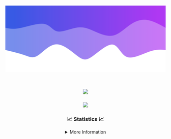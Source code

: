 ![Header](./IMG_4001.png)
<div align="center">

<h1 align="center">
  <a href="https://git.io/typing-svg">
    <img src="https://readme-typing-svg.herokuapp.com/?lines=Welcome+to+my+profile!+👋;JavaScript+developer.;&center=true&size=25">
  </a>
</h1>

<p align="center">
  <img src="https://lanyard.cnrad.dev/api/624702585596805130" />
</p>

### 📈 Statistics 📈
<details>
    <summary>More Information</summary>
    <br/>

<!--START_SECTION:waka-->
![Code Time](http://img.shields.io/badge/Code%20Time-89%20hrs%201%20min-blue)

![Profile Views](http://img.shields.io/badge/Profile%20Views-0-blue)

**🐱 My GitHub Data** 

> 📦 2.1 kB Used in GitHub's Storage 
 > 
> 🏆 3 Contributions in the Year 2024
 > 
> 🚫 Not Opted to Hire
 > 
> 📜 5 Public Repositories 
 > 
> 🔑 1 Private Repositories 
 > 
**I'm an Early 🐤** 

```text
🌞 Morning                117 commits         ███░░░░░░░░░░░░░░░░░░░░░░   13.37 % 
🌆 Daytime                356 commits         ██████████░░░░░░░░░░░░░░░   40.69 % 
🌃 Evening                359 commits         ██████████░░░░░░░░░░░░░░░   41.03 % 
🌙 Night                  43 commits          █░░░░░░░░░░░░░░░░░░░░░░░░   04.91 % 
```
📅 **I'm Most Productive on Wednesday** 

```text
Monday                   108 commits         ███░░░░░░░░░░░░░░░░░░░░░░   12.34 % 
Tuesday                  127 commits         ████░░░░░░░░░░░░░░░░░░░░░   14.51 % 
Wednesday                164 commits         █████░░░░░░░░░░░░░░░░░░░░   18.74 % 
Thursday                 146 commits         ████░░░░░░░░░░░░░░░░░░░░░   16.69 % 
Friday                   124 commits         ████░░░░░░░░░░░░░░░░░░░░░   14.17 % 
Saturday                 82 commits          ██░░░░░░░░░░░░░░░░░░░░░░░   09.37 % 
Sunday                   124 commits         ████░░░░░░░░░░░░░░░░░░░░░   14.17 % 
```


📊 **This Week I Spent My Time On** 

```text
🕑︎ Time Zone: America/New_York

💬 Programming Languages: 
Java                     2 hrs 36 mins       █████████████████████████   99.96 % 
Kotlin                   0 secs              ░░░░░░░░░░░░░░░░░░░░░░░░░   00.04 % 

🔥 Editors: 
IntelliJ                 2 hrs 36 mins       █████████████████████████   100.00 % 

🐱‍💻 Projects: 
Mercury                  2 hrs 36 mins       █████████████████████████   99.96 % 
Cobalt                   0 secs              ░░░░░░░░░░░░░░░░░░░░░░░░░   00.04 % 

💻 Operating System: 
Windows                  2 hrs 36 mins       █████████████████████████   100.00 % 
```

**I Mostly Code in Java** 

```text
Java                     21 repos            ██████████████████████░░░   87.50 % 
JavaScript               2 repos             ██░░░░░░░░░░░░░░░░░░░░░░░   08.33 % 
C++                      1 repo              █░░░░░░░░░░░░░░░░░░░░░░░░   04.17 % 
```



**Timeline**

![Lines of Code chart](https://raw.githubusercontent.com/DevDipin/DevDipin/main/assets/bar_graph.png)


 Last Updated on 23/02/2024 22:08:56 UTC
<!--END_SECTION:waka-->

![Footer](./IMG_4002.png)